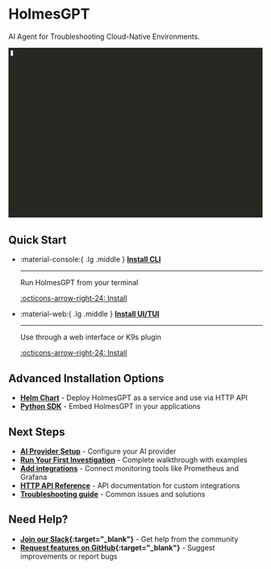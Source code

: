 # HolmesGPT

AI Agent for Troubleshooting Cloud-Native Environments.

![HolmesGPT Investigation](assets/HolmesInvestigation.gif)

## Quick Start

<div class="grid cards" markdown>

-   :material-console:{ .lg .middle } **[Install CLI](installation/cli-installation.md)**

    ---

    Run HolmesGPT from your terminal

    [:octicons-arrow-right-24: Install](installation/cli-installation.md)

-   :material-web:{ .lg .middle } **[Install UI/TUI](installation/ui-installation.md)**

    ---

    Use through a web interface or K9s plugin

    [:octicons-arrow-right-24: Install](installation/ui-installation.md)

</div>

## Advanced Installation Options

* **[Helm Chart](installation/kubernetes-installation.md)** - Deploy HolmesGPT as a service and use via HTTP API
* **[Python SDK](installation/python-installation.md)** - Embed HolmesGPT in your applications

## Next Steps

- **[AI Provider Setup](ai-providers/index.md)** - Configure your AI provider
- **[Run Your First Investigation](walkthrough/index.md)** - Complete walkthrough with examples
- **[Add integrations](data-sources/index.md)** - Connect monitoring tools like Prometheus and Grafana
- **[HTTP API Reference](reference/http-api.md)** - API documentation for custom integrations
- **[Troubleshooting guide](reference/troubleshooting.md)** - Common issues and solutions

## Need Help?

- **[Join our Slack](https://robustacommunity.slack.com){:target="_blank"}** - Get help from the community
- **[Request features on GitHub](https://github.com/robusta-dev/holmesgpt/issues){:target="_blank"}** - Suggest improvements or report bugs
